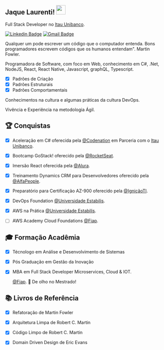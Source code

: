 <h2>Jaque Laurenti! <img src="https://raw.githubusercontent.com/tavareshenrique/tavareshenrique/master/gifs/Hi.gif" width="30px"></h2>

Full Stack Developer no [Itau Unibanco](https://www.itau.com.br/).

[![Linkedin Badge](https://img.shields.io/badge/-Jaque%20Laurenti-blue?style=flat-square&logo=Linkedin&logoColor=white&link=www.linkedin.com/jaque-laurenti-30b15933)](https://www.linkedin.com/in/jaqueline-laurenti-30b15933/) [![Gmail Badge](https://img.shields.io/badge/jaquelineaurenti@gmail.com-c14438?style=flat-square&logo=Gmail&logoColor=white&link=mailto:jaquelinelaurenti@gmail.com)](mailto:jaquelinelaurenti@gmail.com)

Qualquer um pode escrever um código que o computador entenda. Bons programadores escrevem códigos que os humanos entendam". Martin Fowler.

Programadora de Software, com foco em Web, conhecimento em C#, .Net, NodeJS, React, React Native, Javascript, graphQL, Typescript.

- [x] Padrões de Criação
- [x] Padrões Estruturais
- [x] Padrões Comportamentais

Conhecimentos na cultura e algumas práticas da cultura DevOps. <p>
Vivência e Experiência na metodologia Ágil. <p>

## 🏆 Conquistas 
- [x] Aceleração em C# oferecida pela [@Codenation](https://www.codenation.dev/) em Parceria com o [Itau Unibanco](https://https://www.itau.com.br/).
- [x] Bootcamp GoStack! oferecido pela [@RocketSeat](https://rocketseat.com.br/). 
- [x] Imersão React oferecida pela [@Alura]( https://www.alura.com.br/).
- [x] Treinamento Dynamics CRM para Desenvolvedores oferecido pela [@AlfaPeople](https://alfapeople.com/br).
- [x] Preparatório para Certificação AZ-900 oferecido pela [@IgniçãoTI](https://ignicaoti.com.br/).
- [x] DevOps Foundation [@Universidade Estabilis](https://www.estabil.is/).
- [x] AWS na Prática [@Universidade Estabilis](https://www.estabil.is/).
- [ ] AWS Academy Cloud Foundations [@Fiap](https://www.fiap.com.br/shift/curso/tecnologia/aws-academy-cloud-foundations-online).


## 🎓 Formação Acadêmia 
- [x] Técnologo em Análise e Desenvolvimento de Sistemas <p>
- [x] Pós Graduação em Gestão da Inovação<p>
- [x] MBA em Full Stack Developer Microservices, Cloud & IOT. <p> [@Fiap](https://www.fiap.com.br/mba/mba-em-full-stack-development/).
  🚀 De olho no Mestrado!
  
 ## 📚 Livros de Referência 
 - [x] Refatoração de Martin Fowler
 - [x] Arquitetura Limpa de Robert C. Martin
 - [x] Código Limpo de Robert C. Martin
 - [x] Domain Driven Design de Eric Evans
 
